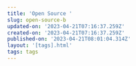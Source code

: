 ```yaml
---
title: 'Open Source '
slug: open-source-b
updated-on: '2023-04-21T07:16:37.259Z'
created-on: '2023-04-21T07:16:37.259Z'
published-on: '2023-04-21T08:01:04.314Z'
layout: '[tags].html'
tags: tags
---
```



